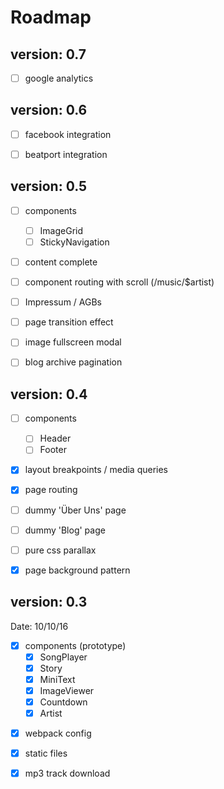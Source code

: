 # Roadmap

## version: 0.7
- [ ] google analytics


## version: 0.6
- [ ] facebook integration
- [ ] beatport integration


## version: 0.5
- [ ] components
    - [ ] ImageGrid
    - [ ] StickyNavigation
- [ ] content complete
- [ ] component routing with scroll (/music/$artist)
- [ ] Impressum / AGBs
- [ ] page transition effect
- [ ] image fullscreen modal
- [ ] blog archive pagination


## version: 0.4
- [ ] components
    - [ ] Header
    - [ ] Footer
- [x] layout breakpoints / media queries
- [x] page routing
- [ ] dummy 'Über Uns' page
- [ ] dummy 'Blog' page
- [ ] pure css parallax
- [x] page background pattern



## version: 0.3
Date: 10/10/16

- [x] components (prototype)
    - [x] SongPlayer
    - [x] Story
    - [x] MiniText
    - [x] ImageViewer
    - [x] Countdown
    - [x] Artist
* [x] webpack config
* [x] static files
* [x] mp3 track download

